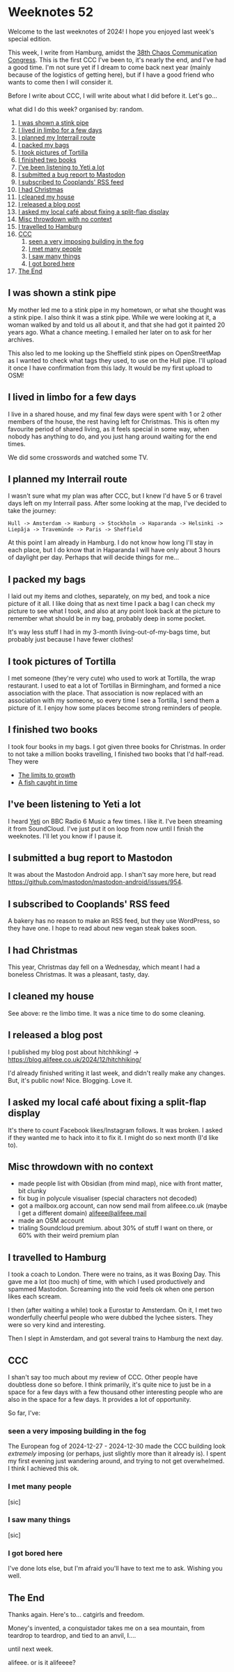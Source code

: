 # Weeknotes 52

Welcome to the last weeknotes of 2024! I hope you enjoyed last week's special edition.

This week, I write from Hamburg, amidst the [38th Chaos Communication Congress](https://events.ccc.de/congress/2024/). This is the first CCC I've been to, it's nearly the end, and I've had a good time. I'm not sure yet if I dream to come back next year (mainly because of the logistics of getting here), but if I have a good friend who wants to come then I will consider it.

Before I write about CCC, I will write about what I did before it. Let's go...

what did I do this week? organised by: random.

1. [I was shown a stink pipe](#i-was-shown-a-stink-pipe)
2. [I lived in limbo for a few days](#i-lived-in-limbo-for-a-few-days)
3. [I planned my Interrail route](#i-planned-my-interrail-route)
4. [I packed my bags](#i-packed-my-bags)
5. [I took pictures of Tortilla](#i-took-pictures-of-tortilla)
6. [I finished two books](#i-finished-two-books)
7. [I've been listening to Yeti a lot](#ive-been-listening-to-yeti-a-lot)
8. [I submitted a bug report to Mastodon](#i-submitted-a-bug-report-to-mastodon)
9. [I subscribed to Cooplands' RSS feed](#i-subscribed-to-cooplands-rss-feed)
10. [I had Christmas](#i-had-christmas)
11. [I cleaned my house](#i-cleaned-my-house)
12. [I released a blog post](#i-released-a-blog-post)
13. [I asked my local café about fixing a split-flap display](#i-asked-my-local-café-about-fixing-a-split-flap-display)
14. [Misc throwdown with no context](#misc-throwdown-with-no-context)
15. [I travelled to Hamburg](#i-travelled-to-hamburg)
16. [CCC](#ccc)
    1. [seen a very imposing building in the fog](#seen-a-very-imposing-building-in-the-fog)
    2. [I met many people](#i-met-many-people)
    3. [I saw many things](#i-saw-many-things)
    4. [I got bored here](#i-got-bored-here)
17. [The End](#the-end)

## I was shown a stink pipe

My mother led me to a stink pipe in my hometown, or what she thought was a stink pipe. I also think it was a stink pipe. While we were looking at it, a woman walked by and told us all about it, and that she had got it painted 20 years ago. What a chance meeting. I emailed her later on to ask for her archives.

This also led to me looking up the Sheffield stink pipes on OpenStreetMap as I wanted to check what tags they used, to use on the Hull pipe. I'll upload it once I have confirmation from this lady. It would be my first upload to OSM!

## I lived in limbo for a few days

I live in a shared house, and my final few days were spent with 1 or 2 other members of the house, the rest having left for Christmas. This is often my favourite period of shared living, as it feels special in some way, when nobody has anything to do, and you just hang around waiting for the end times.

We did some crosswords and watched some TV.

## I planned my Interrail route

I wasn't sure what my plan was after CCC, but I knew I'd have 5 or 6 travel days left on my Interrail pass. After some looking at the map, I've decided to take the journey:

```text
Hull -> Amsterdam -> Hamburg -> Stockholm -> Haparanda -> Helsinki -> Liepãja -> Travemünde -> Paris -> Sheffield
```

At this point I am already in Hamburg. I do not know how long I'll stay in each place, but I do know that in Haparanda I will have only about 3 hours of daylight per day. Perhaps that will decide things for me...

## I packed my bags

I laid out my items and clothes, separately, on my bed, and took a nice picture of it all. I like doing that as next time I pack a bag I can check my picture to see what I took, and also at any point look back at the picture to remember what should be in my bag, probably deep in some pocket.

It's way less stuff I had in my 3-month living-out-of-my-bags time, but probably just because I have fewer clothes!

## I took pictures of Tortilla

I met someone (they're very cute) who used to work at Tortilla, the wrap restaurant. I used to eat a lot of Tortillas in Birmingham, and formed a nice association with the place. That association is now replaced with an association with my someone, so every time I see a Tortilla, I send them a picture of it. I enjoy how some places become strong reminders of people.

## I finished two books

I took four books in my bags. I got given three books for Christmas. In order to not take a million books travelling, I finished two books that I'd half-read. They were

- [The limits to growth](https://ramblingreaders.org/user/alifeee/comment/682003#anchor-682003)
- [A fish caught in time](https://ramblingreaders.org/user/alifeee/comment/681999#anchor-681999)

## I've been listening to Yeti a lot

I heard [Yeti](https://soundcloud.com/lizlawrencemusic/sets/yeti-625140466) on BBC Radio 6 Music a few times. I like it. I've been streaming it from SoundCloud. I've just put it on loop from now until I finish the weeknotes. I'll let you know if I pause it.

## I submitted a bug report to Mastodon

It was about the Mastodon Android app. I shan't say more here, but read <https://github.com/mastodon/mastodon-android/issues/954>.

## I subscribed to Cooplands' RSS feed

A bakery has no reason to make an RSS feed, but they use WordPress, so they have one. I hope to read about new vegan steak bakes soon.

## I had Christmas

This year, Christmas day fell on a Wednesday, which meant I had a boneless Christmas. It was a pleasant, tasty, day.

## I cleaned my house

See above: re the limbo time. It was a nice time to do some cleaning.

## I released a blog post

I published my blog post about hitchhiking! -> <https://blog.alifeee.co.uk/2024/12/hitchhiking/>

I'd already finished writing it last week, and didn't really make any changes. But, it's public now! Nice. Blogging. Love it.

## I asked my local café about fixing a split-flap display

It's there to count Facebook likes/Instagram follows. It was broken. I asked if they wanted me to hack into it to fix it. I might do so next month (I'd like to).

## Misc throwdown with no context

- made people list with Obsidian (from mind map), nice with front matter, bit clunky
- fix bug in polycule visualiser (special characters not decoded)
- got a mailbox.org account, can now send mail from alifeee.co.uk (maybe I get a different domain) alifeee@alifeee.mail
- made an OSM account
- trialing Soundcloud premium. about 30% of stuff I want on there, or 60% with their weird premium plan

## I travelled to Hamburg

I took a coach to London. There were no trains, as it was Boxing Day. This gave me a lot (too much) of time, with which I used productively and spammed Mastodon. Screaming into the void feels ok when one person likes each scream.

I then (after waiting a while) took a Eurostar to Amsterdam. On it, I met two wonderfully cheerful people who were dubbed the lychee sisters. They were so very kind and interesting.

Then I slept in Amsterdam, and got several trains to Hamburg the next day.

## CCC

I shan't say too much about my review of CCC. Other people have doubtless done so before. I think primarily, it's quite nice to just be in a space for a few days with a few thousand other interesting people who are also in the space for a few days. It provides a lot of opportunity.

So far, I've:

### seen a very imposing building in the fog

The European fog of 2024-12-27 - 2024-12-30 made the CCC building look *extremely* imposing (or perhaps, just slightly more than it already is). I spent my first evening just wandering around, and trying to not get overwhelmed. I think I achieved this ok.

### I met many people

[sic]

### I saw many things

[sic]

### I got bored here

I've done lots else, but I'm afraid you'll have to text me to ask. Wishing you well.

## The End

Thanks again. Here's to... catgirls and freedom.

Money's invented, a conquistador takes me on a sea mountain, from teardrop to teardrop, and tied to an anvil, I....

until next week.

alifeee. or is it alifeeee?
